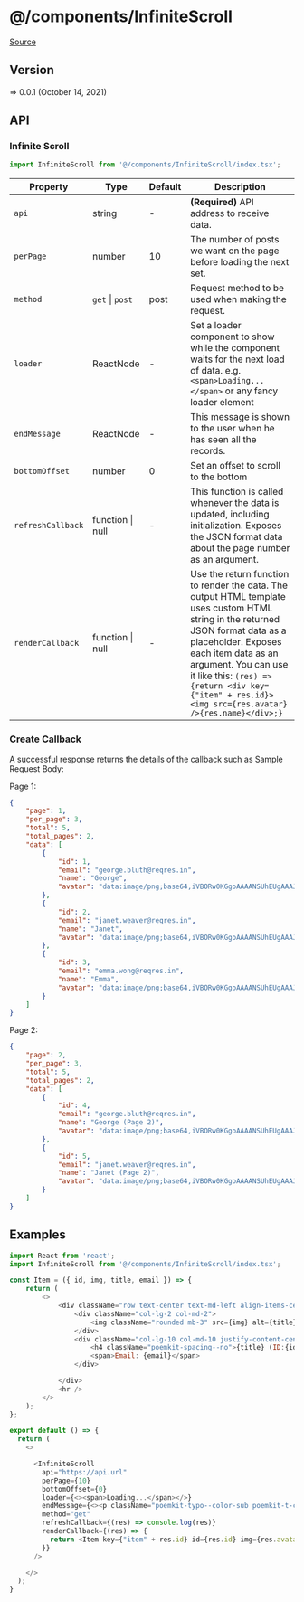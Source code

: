 # @/components/InfiniteScroll

[Source](https://github.com/xizon/poemkit/tree/main/src/client/components/InfiniteScroll)

## Version

=> 0.0.1 (October 14, 2021)

## API

### Infinite Scroll
```js
import InfiniteScroll from '@/components/InfiniteScroll/index.tsx';
```
| Property | Type | Default | Description |
| --- | --- | --- | --- |
| `api` | string  | - | <strong>(Required)</strong> API address to receive data. |
| `perPage` | number  | 10 | The number of posts we want on the page before loading the next set. |
| `method` | `get` \| `post` | post | Request method to be used when making the request. |
| `loader` | ReactNode  | - | Set a loader component to show while the component waits for the next load of data. e.g. `<span>Loading...</span>` or any fancy loader element |
| `endMessage` | ReactNode  | - | This message is shown to the user when he has seen all the records. |
| `bottomOffset` | number  | 0 | Set an offset to scroll to the bottom |
| `refreshCallback` | function \| null  | - | This function is called whenever the data is updated, including initialization. Exposes the JSON format data about the page number as an argument. |
| `renderCallback` | function \| null  | - | Use the return function to render the data. The output HTML template uses custom HTML string in the returned JSON format data as a placeholder. Exposes each item data as an argument. You can use it like this: `(res) => {return <div key={"item" + res.id}><img src={res.avatar} />{res.name}</div>;}` |


### Create Callback 

A successful response returns the details of the callback such as Sample Request Body:

Page 1: 
```json
{
    "page": 1,
    "per_page": 3,
    "total": 5,
    "total_pages": 2,
    "data": [
        {
            "id": 1,
            "email": "george.bluth@reqres.in",
            "name": "George",
            "avatar": "data:image/png;base64,iVBORw0KGgoAAAANSUhEUgAAAJYAAACWBAMAAADOL2zRAAAAGFBMVEXMzMyWlpbFxcW3t7eqqqq+vr6xsbGjo6NdFKDtAAAACXBIWXMAAA7EAAAOxAGVKw4bAAAAWElEQVRoge3SUQmAQBRE0WXRAC+C22AjbBcL2P9HQwwick6ACwPTGgAAAADfcFSuNYOtlWv1yrW2XKuvVGs/r0q1noG/b/UxRvATTUtLS0tLSwsAAADgTTdZSAdIz1EiEwAAAABJRU5ErkJggg=="
        },
        {
            "id": 2,
            "email": "janet.weaver@reqres.in",
            "name": "Janet",
            "avatar": "data:image/png;base64,iVBORw0KGgoAAAANSUhEUgAAAJYAAACWBAMAAADOL2zRAAAAGFBMVEXMzMyWlpbFxcW3t7eqqqq+vr6xsbGjo6NdFKDtAAAACXBIWXMAAA7EAAAOxAGVKw4bAAAAWElEQVRoge3SUQmAQBRE0WXRAC+C22AjbBcL2P9HQwwick6ACwPTGgAAAADfcFSuNYOtlWv1yrW2XKuvVGs/r0q1noG/b/UxRvATTUtLS0tLSwsAAADgTTdZSAdIz1EiEwAAAABJRU5ErkJggg=="
        },
        {
            "id": 3,
            "email": "emma.wong@reqres.in",
            "name": "Emma",
            "avatar": "data:image/png;base64,iVBORw0KGgoAAAANSUhEUgAAAJYAAACWBAMAAADOL2zRAAAAGFBMVEXMzMyWlpbFxcW3t7eqqqq+vr6xsbGjo6NdFKDtAAAACXBIWXMAAA7EAAAOxAGVKw4bAAAAWElEQVRoge3SUQmAQBRE0WXRAC+C22AjbBcL2P9HQwwick6ACwPTGgAAAADfcFSuNYOtlWv1yrW2XKuvVGs/r0q1noG/b/UxRvATTUtLS0tLSwsAAADgTTdZSAdIz1EiEwAAAABJRU5ErkJggg=="
        }
    ]
}
```

Page 2:

```json
{
    "page": 2,
    "per_page": 3,
    "total": 5,
    "total_pages": 2,
    "data": [
        {
            "id": 4,
            "email": "george.bluth@reqres.in",
            "name": "George (Page 2)",
            "avatar": "data:image/png;base64,iVBORw0KGgoAAAANSUhEUgAAAJYAAACWBAMAAADOL2zRAAAAGFBMVEXMzMyWlpbFxcW3t7eqqqq+vr6xsbGjo6NdFKDtAAAACXBIWXMAAA7EAAAOxAGVKw4bAAAAWElEQVRoge3SUQmAQBRE0WXRAC+C22AjbBcL2P9HQwwick6ACwPTGgAAAADfcFSuNYOtlWv1yrW2XKuvVGs/r0q1noG/b/UxRvATTUtLS0tLSwsAAADgTTdZSAdIz1EiEwAAAABJRU5ErkJggg=="
        },
        {
            "id": 5,
            "email": "janet.weaver@reqres.in",
            "name": "Janet (Page 2)",
            "avatar": "data:image/png;base64,iVBORw0KGgoAAAANSUhEUgAAAJYAAACWBAMAAADOL2zRAAAAGFBMVEXMzMyWlpbFxcW3t7eqqqq+vr6xsbGjo6NdFKDtAAAACXBIWXMAAA7EAAAOxAGVKw4bAAAAWElEQVRoge3SUQmAQBRE0WXRAC+C22AjbBcL2P9HQwwick6ACwPTGgAAAADfcFSuNYOtlWv1yrW2XKuvVGs/r0q1noG/b/UxRvATTUtLS0tLSwsAAADgTTdZSAdIz1EiEwAAAABJRU5ErkJggg=="
        }
    ]
}
```


## Examples

```js
import React from 'react';
import InfiniteScroll from '@/components/InfiniteScroll/index.tsx';

const Item = ({ id, img, title, email }) => {
    return (
        <>
            <div className="row text-center text-md-left align-items-center">
                <div className="col-lg-2 col-md-2">
                    <img className="rounded mb-3" src={img} alt={title} />
                </div>
                <div className="col-lg-10 col-md-10 justify-content-center">
                    <h4 className="poemkit-spacing--no">{title} (ID:{id})</h4>
                    <span>Email: {email}</span>
                </div>

            </div>
            <hr />
        </>
    );
};

export default () => {
  return (
    <>

      <InfiniteScroll 
        api="https://api.url" 
        perPage={10}
        bottomOffset={0}
        loader={<><span>Loading...</span></>}
        endMessage={<><p className="poemkit-typo--color-sub poemkit-t-c">No content yet.</p></>}
        method="get"
        refreshCallback={(res) => console.log(res)}
        renderCallback={(res) => {
          return <Item key={"item" + res.id} id={res.id} img={res.avatar} title={`${res.name}`} email={res.email} />;
        }}	
      />

    </>
  );
}

```